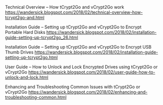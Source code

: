 Technical Overview – How tCrypt2Go and vCrypt2Go work
https://wandersick.blogspot.com/2018/02/technical-overview-how-tcrypt2go-and.html

Installation Guide – Setting up tCrypt2Go and vCrypt2Go to Encrypt Portable Hard Disks
https://wandersick.blogspot.com/2018/02/installation-guide-setting-up-tcrypt2go_26.html

Installation Guide – Setting up tCrypt2Go and vCrypt2Go to Encrypt USB Thumb Drives
https://wandersick.blogspot.com/2018/02/installation-guide-setting-up-tcrypt2go.html

User Guide – How to Unlock and Lock Encrypted Drives using tCrypt2Go or vCrypt2Go
https://wandersick.blogspot.com/2018/02/user-guide-how-to-unlock-and-lock.html

Enhancing and Troubleshooting Common Issues with tCrypt2Go or vCrypt2Go
https://wandersick.blogspot.com/2018/02/enhancing-and-troubleshooting-common.html
